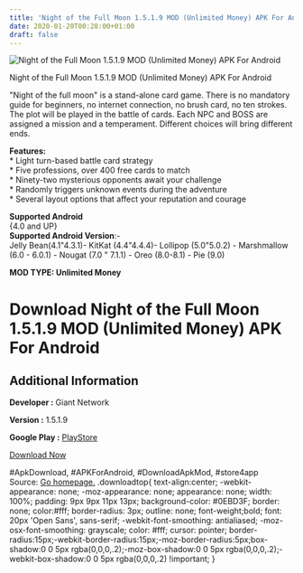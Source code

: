 ```yaml
---
title: 'Night of the Full Moon 1.5.1.9 MOD (Unlimited Money) APK For Android'
date: 2020-01-20T00:28:00+01:00
draft: false
---
```


![Night of the Full Moon 1.5.1.9 MOD (Unlimited Money) APK For Android](https://i0.wp.com/apkhome.net/wp-content/uploads/2020/01/Night-of-the-Full-Moon-1.5.1.9-MOD-Unlimited-Money.jpg "Night of the Full Moon 1.5.1.9 MOD (Unlimited Money) APK For Android")

  

Night of the Full Moon 1.5.1.9 MOD (Unlimited Money) APK For Android

"Night of the full moon" is a stand-alone card game. There is no mandatory guide for beginners, no internet connection, no brush card, no ten strokes. The plot will be played in the battle of cards. Each NPC and BOSS are assigned a mission and a temperament. Different choices will bring different ends.

**Features:**  
\* Light turn-based battle card strategy  
\* Five professions, over 400 free cards to match  
\* Ninety-two mysterious opponents await your challenge  
\* Randomly triggers unknown events during the adventure  
\* Several layout options that affect your reputation and courage

**Supported Android**  
{4.0 and UP}  
**Supported Android Version**:-  
Jelly Bean(4.1"4.3.1)- KitKat (4.4"4.4.4)- Lollipop (5.0"5.0.2) - Marshmallow (6.0 - 6.0.1) - Nougat (7.0 " 7.1.1) - Oreo (8.0-8.1) - Pie (9.0)

**MOD TYPE: Unlimited Money**

Download Night of the Full Moon 1.5.1.9 MOD (Unlimited Money) APK For Android
=============================================================================

Additional Information
----------------------

**Developer :** Giant Network

**Version :** 1.5.1.9

**Google Play :** [PlayStore](https://play.google.com/store/apps/details?id=com.ztgame.yyzy)

  

[Download Now](https://store4app.co/post/night-of-the-full-moon-1-5-1-9-mod-unlimited-money-apk-for-android_1579456423)

  
#ApkDownload, #APKForAndroid, #DownloadApkMod, #store4app  
Source: [Go homepage.](https://store4app.co/post/night-of-the-full-moon-1-5-1-9-mod-unlimited-money-apk-for-android_1579456423) .downloadtop{ text-align:center; -webkit-appearance: none; -moz-appearance: none; appearance: none; width: 100%; padding: 9px 9px 11px 13px; background-color: #0EBD3F; border: none; color:#fff; border-radius: 3px; outline: none; font-weight;bold; font: 20px 'Open Sans', sans-serif; -webkit-font-smoothing: antialiased; -moz-osx-font-smoothing: grayscale; color: #fff; cursor: pointer; border-radius:15px;-webkit-border-radius:15px;-moz-border-radius:5px;box-shadow:0 0 5px rgba(0,0,0,.2);-moz-box-shadow:0 0 5px rgba(0,0,0,.2);-webkit-box-shadow:0 0 5px rgba(0,0,0,.2) !important; }